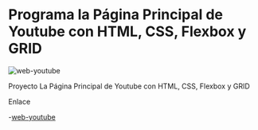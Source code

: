 # Programa la Página Principal de Youtube con HTML, CSS, Flexbox y GRID

![web-youtube ](./img/img-1)


Proyecto La Página Principal de Youtube con HTML, CSS, Flexbox y GRID

Enlace

-[web-youtube ](https://jhonpe.github.io/web-youtube)